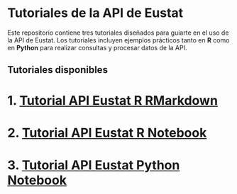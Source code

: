 # Tutoriales de la API de Eustat

Este repositorio contiene tres tutoriales diseñados para guiarte en el uso de la API de Eustat. Los tutoriales incluyen ejemplos prácticos tanto en **R** como en **Python** para realizar consultas y procesar datos de la API.

## Tutoriales disponibles

# 1. [Tutorial API Eustat R RMarkdown](Tutorial_API_Eustat_R.Rmd)



# 2. [Tutorial API Eustat R Notebook](Tutorial_API_Eustat_R.ipynb)



# 3. [Tutorial API Eustat Python Notebook](Tutorial_API_Eustat_Python.ipynb)



